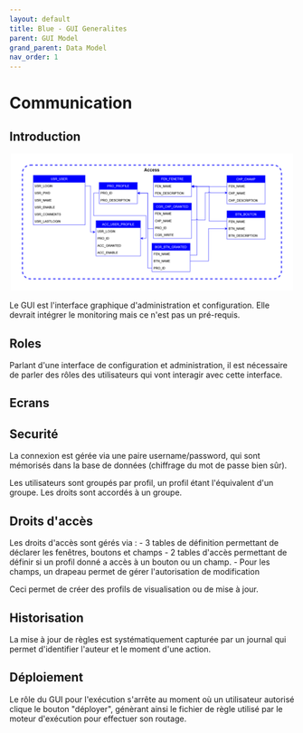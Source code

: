 ```yaml
---
layout: default
title: Blue - GUI Generalites
parent: GUI Model
grand_parent: Data Model
nav_order: 1
---
```


# Communication #

## Introduction
<p align="center"><img src="../../../../assets/img/gui-model/GuiModel-v0.0.0.png" width="500"></p>

Le GUI est l'interface graphique d'administration et configuration. Elle devrait intégrer le monitoring mais ce n'est pas un pré-requis.

## Roles

Parlant d'une interface de configuration et administration, il est nécessaire de parler des rôles des utilisateurs qui vont interagir avec cette interface.

## Ecrans

## Securité

La connexion est gérée via une paire username/password, qui sont mémorisés dans la base de données (chiffrage du mot de passe bien sûr).

Les utilisateurs sont groupés par profil, un profil étant l'équivalent d'un groupe. Les droits sont accordés à un groupe.

## Droits d'accès

Les droits d'accès sont gérés via :
	- 3 tables de définition permettant de déclarer les fenêtres, boutons et champs
	- 2 tables d'accès permettant de définir si un profil donné a accès à un bouton ou un champ.
	- Pour les champs, un drapeau permet de gérer l'autorisation de modification

Ceci permet de créer des profils de visualisation ou de mise à jour.

## Historisation

La mise à jour de règles est systématiquement capturée par un journal qui permet d'identifier l'auteur et le moment d'une action.

## Déploiement

Le rôle du GUI pour l'exécution s'arrête au moment où un utilisateur autorisé clique le bouton "déployer", génèrant ainsi le fichier de règle utilisé par le moteur d'exécution pour effectuer son routage.
